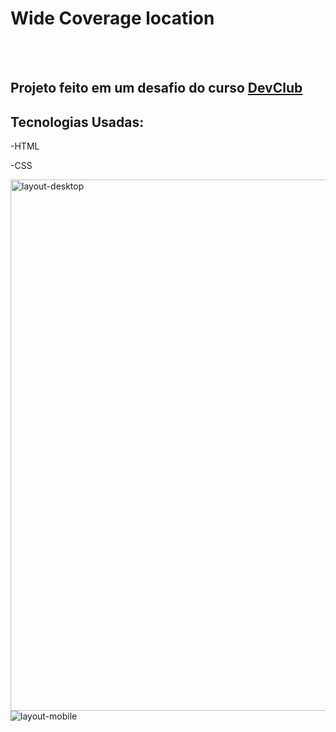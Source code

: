 <h1>Wide Coverage location</h1>
<br>
<br>
<h2>Projeto feito em um desafio do curso <a href="https://plataforma.devclub.com.br/area/vitrine">DevClub</a></h2>
<h2>Tecnologias Usadas:</h2>
<p>-HTML</p>
<p>-CSS</p>
<img src="https://github.com/hnrq404/wide-coverage/blob/master/Assets/Desktop.png?raw=true" width="850px" alt="layout-desktop"/>
<img src="https://github.com/hnrq404/wide-coverage/blob/master/Assets/Mobile.png?raw=true" alt="layout-mobile"/>
